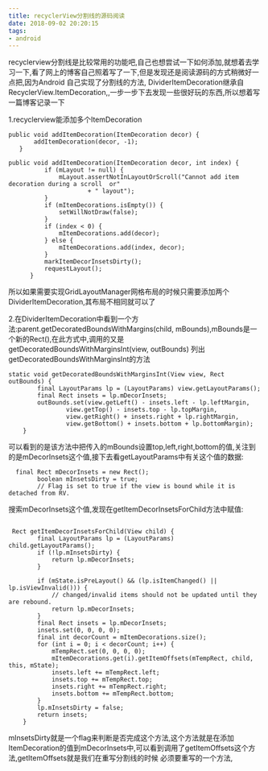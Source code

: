 ```yaml
---
title: recyclerView分割线的源码阅读
date: 2018-09-02 20:20:15
tags:
- android
---
```

 recyclerview分割线是比较常用的功能吧,自己也想尝试一下如何添加,就想着去学习一下,看了网上的博客自己照着写了一下,但是发现还是阅读源码的方式稍微好一点把,因为Android
 自己实现了分割线的方法, DividerItemDecoration继承自 RecyclerView.ItemDecoration,,一步一步下去发现一些很好玩的东西,所以想着写一篇博客记录一下

 1.recyclerview能添加多个ItemDecoration

 ```angular2html
 public void addItemDecoration(ItemDecoration decor) {
        addItemDecoration(decor, -1);
    }

 public void addItemDecoration(ItemDecoration decor, int index) {
           if (mLayout != null) {
               mLayout.assertNotInLayoutOrScroll("Cannot add item decoration during a scroll  or"
                       + " layout");
           }
           if (mItemDecorations.isEmpty()) {
               setWillNotDraw(false);
           }
           if (index < 0) {
               mItemDecorations.add(decor);
           } else {
               mItemDecorations.add(index, decor);
           }
           markItemDecorInsetsDirty();
           requestLayout();
       }
 ```

所以如果需要实现GridLayoutManager网格布局的时候只需要添加两个DividerItemDecoration,其布局不相同就可以了

2.在DividerItemDecoration中看到一个方法:parent.getDecoratedBoundsWithMargins(child, mBounds),mBounds是一个新的Rect(),在此方式中,调用的又是   getDecoratedBoundsWithMarginsInt(view, outBounds)
列出getDecoratedBoundsWithMarginsInt的方法

```angular2html
static void getDecoratedBoundsWithMarginsInt(View view, Rect outBounds) {
        final LayoutParams lp = (LayoutParams) view.getLayoutParams();
        final Rect insets = lp.mDecorInsets;
        outBounds.set(view.getLeft() - insets.left - lp.leftMargin,
                view.getTop() - insets.top - lp.topMargin,
                view.getRight() + insets.right + lp.rightMargin,
                view.getBottom() + insets.bottom + lp.bottomMargin);
    }
```

可以看到的是该方法中把传入的mBounds设置top,left,right,bottom的值,关注到的是mDecorInsets这个值,接下去看getLayoutParams中有关这个值的数据:



```angular2html
  final Rect mDecorInsets = new Rect();
        boolean mInsetsDirty = true;
        // Flag is set to true if the view is bound while it is detached from RV.
```

搜索mDecorInsets这个值,发现在getItemDecorInsetsForChild方法中赋值:

```angular2html

 Rect getItemDecorInsetsForChild(View child) {
        final LayoutParams lp = (LayoutParams) child.getLayoutParams();
        if (!lp.mInsetsDirty) {
            return lp.mDecorInsets;
        }

        if (mState.isPreLayout() && (lp.isItemChanged() || lp.isViewInvalid())) {
            // changed/invalid items should not be updated until they are rebound.
            return lp.mDecorInsets;
        }
        final Rect insets = lp.mDecorInsets;
        insets.set(0, 0, 0, 0);
        final int decorCount = mItemDecorations.size();
        for (int i = 0; i < decorCount; i++) {
            mTempRect.set(0, 0, 0, 0);
            mItemDecorations.get(i).getItemOffsets(mTempRect, child, this, mState);
            insets.left += mTempRect.left;
            insets.top += mTempRect.top;
            insets.right += mTempRect.right;
            insets.bottom += mTempRect.bottom;
        }
        lp.mInsetsDirty = false;
        return insets;
    }
```

mInsetsDirty就是一个flag来判断是否完成这个方法,这个方法就是在添加ItemDecoration的值到mDecorInsets中,可以看到调用了getItemOffsets这个方法,getItemOffsets就是我们在重写分割线的时候
必须要重写的一个方法,
